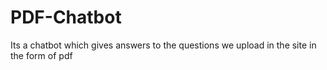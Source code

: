 # PDF-Chatbot
Its a chatbot which gives answers to the questions we upload in the site in the form of pdf 
